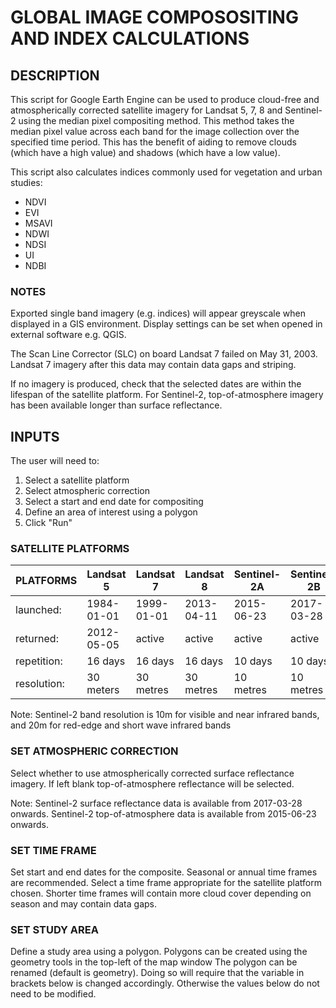 # GLOBAL IMAGE COMPOSOSITING AND INDEX CALCULATIONS

## DESCRIPTION

This script for Google Earth Engine can be used to produce cloud-free and atmospherically corrected satellite 
imagery for Landsat 5, 7, 8 and Sentinel-2 using the median pixel compositing method. This 
method takes the median pixel value across each band for the image collection over the specified
time period. This has the benefit of aiding to remove clouds (which have a high value) and 
shadows (which have a low value).

This script also calculates indices commonly used for vegetation and urban studies:
* NDVI
* EVI
* MSAVI
* NDWI
* NDSI
* UI
* NDBI

### NOTES
Exported single band imagery (e.g. indices) will appear greyscale when displayed in a GIS environment. Display settings can be set when opened in external software e.g. QGIS.
 
The Scan Line Corrector (SLC) on board Landsat 7 failed on May 31, 2003. Landsat 7 imagery
after this data may contain data gaps and striping.

If no imagery is produced, check that the selected dates are within the lifespan of the 
satellite platform. For Sentinel-2, top-of-atmosphere imagery has been available longer 
than surface reflectance.

## INPUTS
The user will need to:
1. Select a satellite platform
2. Select atmospheric correction
3. Select a start and end date for compositing
4. Define an area of interest using a polygon
5. Click "Run"

### SATELLITE PLATFORMS

 PLATFORMS | Landsat 5 | Landsat 7 |  Landsat 8   |  Sentinel-2A | Sentinel-2B                             
-----------|-----------|-----------|--------------|--------------|------------
 launched: | 1984-01-01 | 1999-01-01 | 2013-04-11 | 2015-06-23 | 2017-03-28
 returned: | 2012-05-05 | active | active |  active | active
 repetition: | 16 days | 16 days | 16 days |  10 days | 10 days
 resolution: | 30 meters | 30 metres | 30 metres |  10 metres | 10 metres

Note: Sentinel-2 band resolution is 10m for visible and near infrared bands, and 20m for red-edge and short wave infrared bands

### SET ATMOSPHERIC CORRECTION

Select whether to use atmospherically corrected surface reflectance imagery.
If left blank top-of-atmosphere reflectance will be selected.

Note: Sentinel-2 surface reflectance data is available from 2017-03-28 onwards.
Sentinel-2 top-of-atmosphere data is available from 2015-06-23 onwards.

### SET TIME FRAME

Set start and end dates for the composite. Seasonal or annual time frames are recommended.
Select a time frame appropriate for the satellite platform chosen. Shorter time frames
will contain more cloud cover depending on season and may contain data gaps.

### SET STUDY AREA

Define a study area using a polygon.
Polygons can be created using the geometry tools in the top-left of the map window
The polygon can be renamed (default is geometry). Doing so will require 
that the variable in brackets below is changed accordingly.
Otherwise the values below do not need to be modified.
